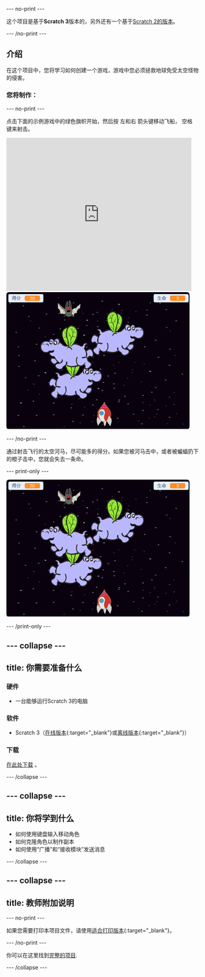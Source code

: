 --- no-print ---

这个项目是基于**Scratch 3**版本的，另外还有一个基于[Scratch 2的版本](https://projects.raspberrypi.org/zh-CN/projects/clone-wars-scratch2)。

--- /no-print ---

## 介绍

在这个项目中，您将学习如何创建一个游戏，游戏中您必须拯救地球免受太空怪物的侵害。

### 您将制作：

--- no-print ---

点击下面的示例游戏中的绿色旗帜开始，然后按 <kbd>左</kbd>和<kbd>右</kbd> 箭头键移动飞船， <kbd>空格</kbd> 键来射击。

<div class="scratch-preview">
  <iframe allowtransparency="true" width="485" height="402" src="https://scratch.mit.edu/projects/embed/411984561/?autostart=false" frameborder="0" scrolling="no"></iframe>
  <img src="images/showcase.png">
</div>

--- /no-print ---

通过射击飞行的太空河马，尽可能多的得分。如果您被河马击中，或者被蝙蝠扔下的橙子击中，您就会失去一条命。

--- print-only ---

![降序](images/showcase.png)

--- /print-only ---

--- collapse ---
---
title: 你需要准备什么
---

### 硬件

+ 一台能够运行Scratch 3的电脑

### 软件

+ Scratch 3（[在线版本](https://rpf.io/scratchon){:target="_blank"}或[离线版本](https://rpf.io/scratchoff){:target="_blank"}）

### 下载

[在此处下载](http://rpf.io/p/zh-CN/clone-wars-go) 。

--- /collapse ---

--- collapse ---
---
title: 你将学到什么
---

+ 如何使用键盘输入移动角色
+ 如何克隆角色以制作副本
+ 如何使用“广播”和“接收模块”发送消息

--- /collapse ---

--- collapse ---
---
title: 教师附加说明
---

--- no-print ---

如果您需要打印本项目文件，请使用[适合打印版本](https://projects.raspberrypi.org/zh-CN/projects/clone-wars/print){:target="_blank"}。

--- /no-print ---

你可以在这里找到[完整的项目](http://rpf.io/p/zh-CN/clone-wars-get).

--- /collapse ---